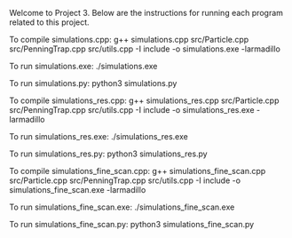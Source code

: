 Welcome to Project 3. Below are the instructions for running each program related to this project.

To compile simulations.cpp: g++ simulations.cpp src/Particle.cpp src/PenningTrap.cpp src/utils.cpp -I include -o simulations.exe -larmadillo

To run simulations.exe: ./simulations.exe

To run simulations.py: python3 simulations.py

To compile simulations_res.cpp: g++ simulations_res.cpp src/Particle.cpp src/PenningTrap.cpp src/utils.cpp -I include -o simulations_res.exe -larmadillo

To run simulations_res.exe: ./simulations_res.exe

To run simulations_res.py: python3 simulations_res.py

To compile simulations_fine_scan.cpp: g++ simulations_fine_scan.cpp src/Particle.cpp src/PenningTrap.cpp src/utils.cpp -I include -o simulations_fine_scan.exe -larmadillo

To run simulations_fine_scan.exe: ./simulations_fine_scan.exe

To run simulations_fine_scan.py: python3 simulations_fine_scan.py